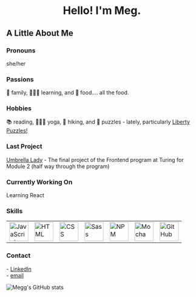 <h1 align="center"> Hello! I'm Meg. </h1>

<h2> A Little About Me </h2>
<h3>Pronouns</h3> she/her
<h3>Passions</h3> 💞 family, 🙋🏻‍♀️ learning, and 🍲 food.... all the food.
<h3>Hobbies</h3> 📚 reading, 🧘🏻‍♀️ yoga, 🥾 hiking, and 🧩 puzzles - lately, particularly <a href="https://www.libertypuzzles.com/">Liberty Puzzles!</a>
<h3>Last Project</h3> <a href="https://github.com/Meggs625/umbrella-lady">Umbrella Lady</a> - The final project of the Frontend program at Turing for Module 2 (half way through the program)
<h3>Currently Working On</h3> Learning React
<h3>Skills</h3> 
<table>
     <tr>
        <td><img src="https://github.com/tkswann2/tech-logos/blob/master/jslogo.png" alt="JavaScript" width="50" height="auto" /></td>
        <td><img src="https://github.com/tkswann2/tech-logos/blob/master/html5.png" alt="HTML" width="50" height="auto" /></td>
        <td><img src="https://github.com/tkswann2/tech-logos/blob/master/css3.png" alt="CSS" width="50" height="auto" /></td>
        <td><img src="https://github.com/tkswann2/tech-logos/blob/master/sass.png" alt="Sass" width="50" height="auto" /></td>
        <td><img src="https://github.com/tkswann2/tech-logos/blob/master/npm.png" alt="NPM" width="50" height="auto" /></td>
        <td><img src="https://github.com/tkswann2/tech-logos/blob/master/mocha.png" alt="Mocha" width="50" height="auto" /></td>
        <td><img src="https://github.com/tkswann2/tech-logos/blob/master/github.png" alt="GitHub" width="50" height="auto" /></td>
    </tr>
 </table>

<h3>Contact</h3> 
 - <a href="https://www.linkedin.com/in/megan-d-mcbride/">LinkedIn</a>
 <br/>
 - <a href="mailto: mcbride.megd@gmail.com">email</a>

![Megg's GitHub stats](https://github-readme-stats.vercel.app/api?username=meggs625&theme=radical&show_icons=true)
